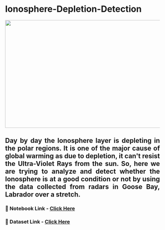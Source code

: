 # Ionosphere-Depletion-Detection

<img src="https://user-images.githubusercontent.com/91028101/233972532-7b316c11-773a-4a91-ad72-dc4253fd2748.gif"  width="1100" height="350">

## <p align="justify">Day by day the Ionosphere layer is depleting in the polar regions. It is one of the major cause of global warming as due to depletion, it can't resist the Ultra-Violet Rays from the sun. So, here we are trying to analyze and detect whether the Ionosphere is at a good condition or not by using the data collected from radars in Goose Bay, Labrador over a stretch.</p>

### 🔗 Notebook Link - <a href="https://www.kaggle.com/code/subhajeetdas/ionosphere-depletion-classification">Click Here</a>
### 📌 Dataset Link - <A href="https://www.kaggle.com/datasets/subhajeetdas/ionosphere-depletion-dataset">Click Here</a>

